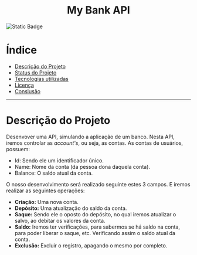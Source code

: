 <h1 align="center" > My Bank API </h1>

![Static Badge](https://img.shields.io/badge/Status-Projeto_Em_Desenvolvimento_-green)

# Índice

* [Descrição do Projeto](#Descrição-do-Projeto)
* [Status do Projeto]()
* [Tecnologias utilizadas]()
* [Licença]()
* [Conslusão]()

---

# Descrição do Projeto

Desenvover uma API, simulando a aplicação de um banco. Nesta API, iremos controlar as _account's_, ou seja, as contas. As contas de usuários, possuem:

- Id: Sendo ele um identificador único.
- Name: Nome da conta (da pessoa dona daquela conta).
- Balance: O saldo atual da conta.

O nosso desenvolvimento será realizado seguinte estes 3 campos. E iremos realizar as seguintes operações: 

- **Criação:** Uma nova conta.
- **Depósito:** Uma atualização do saldo da conta.
- **Saque:** Sendo ele o oposto do depósito, no qual iremos atualizar o salvo, ao debitar os valores da conta.
- **Saldo:** Iremos ter verificações, para sabermos se há saldo na conta, para poder liberar o saque, etc. Verificando assim o saldo atual da conta.
- **Exclusão:** Excluir o registro, apagando o mesmo por completo.